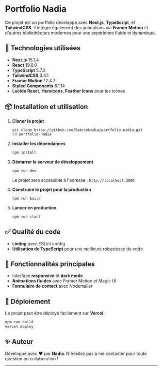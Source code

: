 # Portfolio Nadia

Ce projet est un portfolio développé avec **Next.js**, **TypeScript**, et **TailwindCSS**. Il intègre également des animations via **Framer Motion** et d'autres bibliothèques modernes pour une expérience fluide et dynamique.

## 🚀 Technologies utilisées

- **Next.js** 15.1.4
- **React** 19.0.0
- **TypeScript** 5.7.3
- **TailwindCSS** 3.4.1
- **Framer Motion** 12.4.7
- **Styled Components** 6.1.14
- **Lucide React**, **Heroicons**, **Feather Icons** pour les icônes


## 📦 Installation et utilisation

1. **Cloner le projet**
   ```bash
   git clone https://github.com/BakrimNadia/portfolio-nadia.git
   cd portfolio-nadia
   ```

2. **Installer les dépendances**
   ```bash
   npm install
   ```

3. **Démarrer le serveur de développement**
   ```bash
   npm run dev
   ```
   Le projet sera accessible à l'adresse : `http://localhost:3000`

4. **Construire le projet pour la production**
   ```bash
   npm run build
   ```

5. **Lancer en production**
   ```bash
   npm run start
   ```

## ✅ Qualité du code

- **Linting** avec ESLint config
- **Utilisation de TypeScript** pour une meilleure robustesse du code

## 📌 Fonctionnalités principales

- Interface **responsive** et **dark mode**
- **Animations fluides** avec Framer Motion et Magic UI
- **Formulaire de contact** avec Nodemailer

## 🚀 Déploiement

Le projet peut être déployé facilement sur **Vercel** :
```bash
npm run build
vercel deploy
```

## ✨ Auteur

Développé avec ❤️ par **Nadia**. N'hésitez pas à me contacter pour toute question ou collaboration !

---

